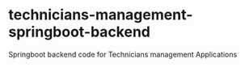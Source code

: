 # technicians-management-springboot-backend
Springboot backend code for Technicians management Applications 
